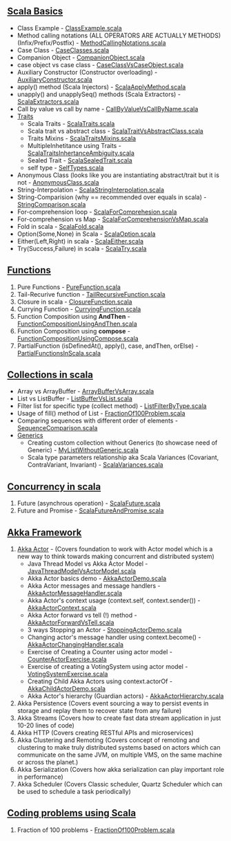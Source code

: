 ## [Scala Basics](https://github.com/thedevd/techBlog/tree/master/scalaexamples/src/main/scala/com/thedevd/scalaexamples/basics)
* Class Example - [ClassExample.scala](https://github.com/thedevd/techBlog/blob/master/scalaexamples/src/main/scala/com/thedevd/scalaexamples/basics/ClassExample.scala)
* Method calling notations (ALL OPERATORS ARE ACTUALLY METHODS) (Infix/Prefix/Postfix) - [MethodCallingNotations.scala](https://github.com/thedevd/techBlog/blob/master/scalaexamples/src/main/scala/com/thedevd/scalaexamples/basics/MethodCallingNotations.scala)
* Case Class - [CaseClasses.scala](https://github.com/thedevd/techBlog/blob/master/scalaexamples/src/main/scala/com/thedevd/scalaexamples/basics/CaseClasses.scala)
* Companion Object - [CompanionObject.scala](https://github.com/thedevd/techBlog/blob/master/scalaexamples/src/main/scala/com/thedevd/scalaexamples/basics/CompanionObject.scala)
* case object vs case class - [CaseClassVsCaseObject.scala](https://github.com/thedevd/techBlog/blob/master/scalaexamples/src/main/scala/com/thedevd/scalaexamples/basics/CaseClassVsCaseObject.scala)
* Auxiliary Constructor (Constructor overloading) - [AuxiliaryConstructor.scala](https://github.com/thedevd/techBlog/blob/master/scalaexamples/src/main/scala/com/thedevd/scalaexamples/basics/AuxiliaryConstructor.scala)
* apply() method (Scala Injectors) - [ScalaApplyMethod.scala](https://github.com/thedevd/techBlog/blob/master/scalaexamples/src/main/scala/com/thedevd/scalaexamples/basics/ScalaApplyMethod.scala)
* unapply() and unapplySeq() methods (Scala Extractors) - [ScalaExtractors.scala](https://github.com/thedevd/techBlog/blob/master/scalaexamples/src/main/scala/com/thedevd/scalaexamples/basics/ScalaExtractors.scala)
* Call by value vs call by name - [CallByValueVsCallByName.scala](https://github.com/thedevd/techBlog/blob/master/scalaexamples/src/main/scala/com/thedevd/scalaexamples/basics/CallByValueVsCallByName.scala)
* [Traits](https://github.com/thedevd/techBlog/tree/master/scalaexamples/src/main/scala/com/thedevd/scalaexamples/basics/traits)
   * Scala Traits - [ScalaTraits.scala](https://github.com/thedevd/techBlog/blob/master/scalaexamples/src/main/scala/com/thedevd/scalaexamples/basics/traits/ScalaTraits.scala)
   * Scala trait vs abstract class - [ScalaTraitVsAbstractClass.scala](https://github.com/thedevd/techBlog/blob/master/scalaexamples/src/main/scala/com/thedevd/scalaexamples/basics/traits/ScalaTraitVsAbstractClass.scala)
   * Traits Mixins - [ScalaTraitsMixins.scala](https://github.com/thedevd/techBlog/blob/master/scalaexamples/src/main/scala/com/thedevd/scalaexamples/basics/traits/ScalaTraitsMixins.scala)
   * MultipleInhetitance using Traits - [ScalaTraitsInhertanceAmbiguity.scala](https://github.com/thedevd/techBlog/blob/master/scalaexamples/src/main/scala/com/thedevd/scalaexamples/basics/traits/ScalaTraitsInhertanceAmbiguity.scala)
   * Sealed Trait - [ScalaSealedTrait.scala](https://github.com/thedevd/techBlog/blob/master/scalaexamples/src/main/scala/com/thedevd/scalaexamples/basics/traits/ScalaSealedTrait.scala)
   * self type - [SelfTypes.scala](https://github.com/thedevd/techBlog/blob/master/scalaexamples/src/main/scala/com/thedevd/scalaexamples/basics/traits/SelfTypes.scala)
* Anonymous Class (looks like you are instantiating abstract/trait but it is not - [AnonymousClass.scala](https://github.com/thedevd/techBlog/blob/master/scalaexamples/src/main/scala/com/thedevd/scalaexamples/basics/AnonymousClass.scala)
* String-Interpolation - [ScalaStringInterpolation.scala](https://github.com/thedevd/techBlog/blob/master/scalaexamples/src/main/scala/com/thedevd/scalaexamples/basics/ScalaStringInterpolation.scala)
* String-Comparision (why == recommended over equals in scala) - [StringComparison.scala](https://github.com/thedevd/techBlog/blob/master/scalaexamples/src/main/scala/com/thedevd/scalaexamples/basics/StringComparison.scala)
* For-comprehension loop - [ScalaForComprehesion.scala](https://github.com/thedevd/techBlog/blob/master/scalaexamples/src/main/scala/com/thedevd/scalaexamples/basics/ScalaForComprehesion.scala)
* For-comprehension vs Map - [ScalaForComprehensionVsMap.scala](https://github.com/thedevd/techBlog/blob/master/scalaexamples/src/main/scala/com/thedevd/scalaexamples/basics/ScalaForComprehensionVsMap.scala)
* Fold in scala - [ScalaFold.scala](https://github.com/thedevd/techBlog/blob/master/scalaexamples/src/main/scala/com/thedevd/scalaexamples/basics/ScalaFold.scala)
* Option(Some,None) in Scala - [ScalaOption.scala](https://github.com/thedevd/techBlog/blob/master/scalaexamples/src/main/scala/com/thedevd/scalaexamples/basics/ScalaOption.scala)
* Either(Left,Right) in scala - [ScalaEither.scala](https://github.com/thedevd/techBlog/blob/master/scalaexamples/src/main/scala/com/thedevd/scalaexamples/basics/ScalaEither.scala)
* Try(Success,Failure) in scala - [ScalaTry.scala](https://github.com/thedevd/techBlog/blob/master/scalaexamples/src/main/scala/com/thedevd/scalaexamples/basics/ScalaTry.scala)

## [Functions](https://github.com/thedevd/techBlog/tree/master/scalaexamples/src/main/scala/com/thedevd/scalaexamples/functions)
1. Pure Functions - [PureFunction.scala](https://github.com/thedevd/techBlog/blob/master/scalaexamples/src/main/scala/com/thedevd/scalaexamples/functions/PureFunction.scala)
2. Tail-Recurive function - [TailRecursiveFunction.scala](https://github.com/thedevd/techBlog/blob/master/scalaexamples/src/main/scala/com/thedevd/scalaexamples/functions/TailRecursiveFunction.scala)
3. Closure in scala - [ClosureFunction.scala](https://github.com/thedevd/techBlog/blob/master/scalaexamples/src/main/scala/com/thedevd/scalaexamples/functions/ClosureFunction.scala)
4. Currying Function - [CurryingFunction.scala](https://github.com/thedevd/techBlog/blob/master/scalaexamples/src/main/scala/com/thedevd/scalaexamples/functions/CurryingFunction.scala)
5. Function Composition using **AndThen** - [FunctionCompositionUsingAndThen.scala](https://github.com/thedevd/techBlog/blob/master/scalaexamples/src/main/scala/com/thedevd/scalaexamples/functions/FunctionCompositionUsingAndThen.scala)
6. Function Composition using **compose** - [FunctionCompositionUsingCompose.scala](https://github.com/thedevd/techBlog/blob/master/scalaexamples/src/main/scala/com/thedevd/scalaexamples/functions/FunctionCompositionUsingCompose.scala)
7. PartialFunction (isDefinedAt(), apply(), case, andThen, orElse) - [PartialFunctionsInScala.scala](https://github.com/thedevd/techBlog/blob/master/scalaexamples/src/main/scala/com/thedevd/scalaexamples/functions/PartialFunctionsInScala.scala)

## [Collections in scala](https://github.com/thedevd/techBlog/tree/master/scalaexamples/src/main/scala/com/thedevd/scalaexamples/collections)
* Array vs ArrayBuffer - [ArrayBufferVsArray.scala](https://github.com/thedevd/techBlog/blob/master/scalaexamples/src/main/scala/com/thedevd/scalaexamples/collections/ArrayBufferVsArray.scala)
* List vs ListBuffer - [ListBufferVsList.scala](https://github.com/thedevd/techBlog/blob/master/scalaexamples/src/main/scala/com/thedevd/scalaexamples/collections/ListBufferVsList.scala)
* Filter list for specific type (collect method) - [ListFilterByType.scala](https://github.com/thedevd/techBlog/blob/master/scalaexamples/src/main/scala/com/thedevd/scalaexamples/collections/ListFilterByType.scala)
* Usage of fill() method of List - [FractionOf100Problem.scala](https://github.com/thedevd/techBlog/blob/master/scalaexamples/src/main/scala/com/thedevd/scalaexamples/codingproblems/FractionOf100Problem.scala)
* Comparing sequences with different order of elements - [SequenceComparison.scala](https://github.com/thedevd/techBlog/blob/master/scalaexamples/src/main/scala/com/thedevd/scalaexamples/collections/SequenceComparison.scala)
* [Generics](https://github.com/thedevd/techBlog/tree/master/scalaexamples/src/main/scala/com/thedevd/scalaexamples/collections/generics)
  * Creating custom collection without Generics (to showcase need of Generic) - [MyListWithoutGeneric.scala](https://github.com/thedevd/techBlog/blob/master/scalaexamples/src/main/scala/com/thedevd/scalaexamples/collections/generics/MyListWithoutGeneric.scala)
  * Scala type parameters relationship aka Scala Variances (Covariant, ContraVariant, Invariant) - [ScalaVariances.scala](https://github.com/thedevd/techBlog/blob/master/scalaexamples/src/main/scala/com/thedevd/scalaexamples/collections/generics/ScalaVariances.scala)

## [Concurrency in scala](https://github.com/thedevd/techBlog/tree/master/scalaexamples/src/main/scala/com/thedevd/scalaexamples/concurrency)
1. Future (asynchrous operation) - [ScalaFuture.scala](https://github.com/thedevd/techBlog/blob/master/scalaexamples/src/main/scala/com/thedevd/scalaexamples/concurrency/ScalaFuture.scala)
2. Future and Promise - [ScalaFutureAndPromise.scala](https://github.com/thedevd/techBlog/blob/master/scalaexamples/src/main/scala/com/thedevd/scalaexamples/concurrency/ScalaFutureAndPromise.scala)

## [Akka Framework](https://github.com/thedevd/techBlog/tree/master/scalaexamples/src/main/scala/com/thedevd/scalaexamples/akka)
1. [Akka Actor](https://github.com/thedevd/techBlog/tree/master/scalaexamples/src/main/scala/com/thedevd/scalaexamples/akka/actor) - (Covers foundation to work with Actor model which is a new way to think towards making concurrent and distributed system)
   * Java Thread Model vs Akka Actor Model - [JavaThreadModelVsActorModel.scala](https://github.com/thedevd/techBlog/blob/master/scalaexamples/src/main/scala/com/thedevd/scalaexamples/akka/actor/JavaThreadModelVsActorModel.scala)
   * Akka Actor basics demo - [AkkaActorDemo.scala](https://github.com/thedevd/techBlog/blob/master/scalaexamples/src/main/scala/com/thedevd/scalaexamples/akka/actor/AkkaActorDemo.scala)
   * Akka Actor messages and message handlers - [AkkaActorMessageHandler.scala](https://github.com/thedevd/techBlog/blob/master/scalaexamples/src/main/scala/com/thedevd/scalaexamples/akka/actor/AkkaActorMessageHandler.scala)
   * Akka Actor's context usage (context.self, context.sender()) - [AkkaActorContext.scala](https://github.com/thedevd/techBlog/blob/master/scalaexamples/src/main/scala/com/thedevd/scalaexamples/akka/actor/AkkaActorContext.scala)
   * Akka Actor forward vs tell (!) method - [AkkaActorForwardVsTell.scala](https://github.com/thedevd/techBlog/blob/master/scalaexamples/src/main/scala/com/thedevd/scalaexamples/akka/actor/AkkaActorForwardVsTell.scala)
   * 3 ways Stopping an Actor - [StoppingActorDemo.scala](https://github.com/thedevd/techBlog/blob/master/scalaexamples/src/main/scala/com/thedevd/scalaexamples/akka/actor/StoppingActorDemo.scala)
   * Changing actor's message handler using context.become() - [AkkaActorChangingHandler.scala](https://github.com/thedevd/techBlog/blob/master/scalaexamples/src/main/scala/com/thedevd/scalaexamples/akka/actor/AkkaActorChangingHandler.scala)
   * Exercise of Creating a Counter using actor model - [CounterActorExercise.scala](https://github.com/thedevd/techBlog/blob/master/scalaexamples/src/main/scala/com/thedevd/scalaexamples/akka/actor/CounterActorExercise.scala)
   * Exercise of creating a VotingSystem using actor model - [VotingSystemExercise.scala](https://github.com/thedevd/techBlog/blob/master/scalaexamples/src/main/scala/com/thedevd/scalaexamples/akka/actor/VotingSystemExercise.scala)
   * Creating Child Akka Actors using context.actorOf - [AkkaChildActorDemo.scala](https://github.com/thedevd/techBlog/blob/master/scalaexamples/src/main/scala/com/thedevd/scalaexamples/akka/actor/AkkaChildActorDemo.scala)
   * Akka Actor's hierarchy (Guardian actors) - [AkkaActorHierarchy.scala](https://github.com/thedevd/techBlog/blob/master/scalaexamples/src/main/scala/com/thedevd/scalaexamples/akka/actor/AkkaActorHierarchy.scala)
2. Akka Persistence (Covers event sourcing a way to persist events in storage and replay them to recover state from any failure)
3. Akka Streams (Covers how to create fast data stream application in just 10-20 lines of code)
4. Akka HTTP (Covers creating RESTful APIs and microservices)
5. Akka Clustering and Remoting (Covers concept of remoting and clustering to make truly distributed systems based on actors which can communicate on the same JVM, on multiple VMS, on the same machine or across the planet.)
6. Akka Serialization (Covers how akka serialization can play important role in performance)
7. Akka Scheduler (Covers Classic scheduler, Quartz Scheduler which can be used to schedule a task periodically) 

## [Coding problems using Scala](https://github.com/thedevd/techBlog/tree/master/scalaexamples/src/main/scala/com/thedevd/scalaexamples/codingproblems)
1. Fraction of 100 problems - [FractionOf100Problem.scala](https://github.com/thedevd/techBlog/blob/master/scalaexamples/src/main/scala/com/thedevd/scalaexamples/codingproblems/FractionOf100Problem.scala)
